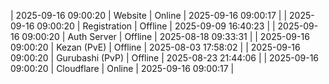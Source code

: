 | 2025-09-16 09:00:20 | Website | Online | 2025-09-16 09:00:17 |
| 2025-09-16 09:00:20 | Registration | Offline | 2025-09-09 16:40:23 |
| 2025-09-16 09:00:20 | Auth Server | Offline | 2025-08-18 09:33:31 |
| 2025-09-16 09:00:20 | Kezan (PvE) | Offline | 2025-08-03 17:58:02 |
| 2025-09-16 09:00:20 | Gurubashi (PvP) | Offline | 2025-08-23 21:44:06 |
| 2025-09-16 09:00:20 | Cloudflare | Online | 2025-09-16 09:00:17 |
